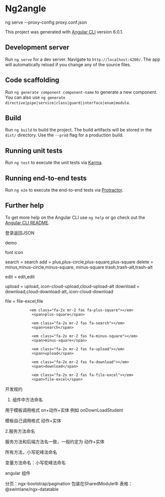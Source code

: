 # Ng2angle

 ng serve --proxy-config proxy.conf.json

This project was generated with [Angular CLI](https://github.com/angular/angular-cli) version 6.0.1.

## Development server

Run `ng serve` for a dev server. Navigate to `http://localhost:4200/`. The app will automatically reload if you change any of the source files.

## Code scaffolding

Run `ng generate component component-name` to generate a new component. You can also use `ng generate directive|pipe|service|class|guard|interface|enum|module`.

## Build

Run `ng build` to build the project. The build artifacts will be stored in the `dist/` directory. Use the `--prod` flag for a production build.

## Running unit tests

Run `ng test` to execute the unit tests via [Karma](https://karma-runner.github.io).

## Running end-to-end tests

Run `ng e2e` to execute the end-to-end tests via [Protractor](http://www.protractortest.org/).

## Further help

To get more help on the Angular CLI use `ng help` or go check out the [Angular CLI README](https://github.com/angular/angular-cli/blob/master/README.md).


登录返回JSON


demo

font icon

search = search
add    = plus,plus-circle,plus-square,plus-square
delete = minus,minus-circle,minus-square, minus-square
trash,trash-alt,trash-alt

edit   = edit,edit

upload = upload,.icon-cloud-upload,cloud-upload-alt
download = download,cloud-download-alt,.icon-cloud-download


file = file-excel,file

               <em class="fa-2x mr-2 fas fa-plus-square"></em>
                <span>plus-square</span>

                <em class="fa-2x mr-2 fas fa-search"></em>
                <span>search</span>

                <em class="fa-2x mr-2 fas fa-minus-square"></em>
                <span>minus-square</span>

                <em class="fa-2x mr-2 fas fa-upload"></em>
                <span>upload</span>

                <em class="fa-2x mr-2 fas fa-download"></em>
                <span>download</span>

                <em class="fa-2x mr-2 fas fa-file-excel"></em>
                <span>file-excel</span>

                
开发规约

1. 组件中方法命名

用于模板调用格式 on+动作+实体  例如 onDownLoadStudent

模板自己调用格式 动作+实体    

2.服务方法命名

服务方法和后端方法名一致，一般约定为 动作+实体

所有方法，小写驼峰法命名

变量方法命名：小写驼峰法命名


angular 组件

分页：ngx-bootstrap/pagination   包装在SharedModule中
表格：@swimlane/ngx-datatable
